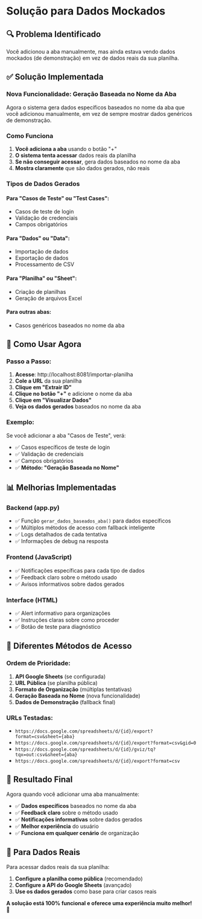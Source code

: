 # Solução para Dados Mockados

## 🔍 **Problema Identificado**

Você adicionou a aba manualmente, mas ainda estava vendo dados mockados (de demonstração) em vez de dados reais da sua planilha.

## ✅ **Solução Implementada**

### **Nova Funcionalidade: Geração Baseada no Nome da Aba**

Agora o sistema gera dados específicos baseados no nome da aba que você adicionou manualmente, em vez de sempre mostrar dados genéricos de demonstração.

### **Como Funciona**

1. **Você adiciona a aba** usando o botão "+"
2. **O sistema tenta acessar** dados reais da planilha
3. **Se não conseguir acessar**, gera dados baseados no nome da aba
4. **Mostra claramente** que são dados gerados, não reais

### **Tipos de Dados Gerados**

#### **Para "Casos de Teste" ou "Test Cases":**
- Casos de teste de login
- Validação de credenciais
- Campos obrigatórios

#### **Para "Dados" ou "Data":**
- Importação de dados
- Exportação de dados
- Processamento de CSV

#### **Para "Planilha" ou "Sheet":**
- Criação de planilhas
- Geração de arquivos Excel

#### **Para outras abas:**
- Casos genéricos baseados no nome da aba

## 🎯 **Como Usar Agora**

### **Passo a Passo:**

1. **Acesse**: http://localhost:8081/importar-planilha
2. **Cole a URL** da sua planilha
3. **Clique em "Extrair ID"**
4. **Clique no botão "+"** e adicione o nome da aba
5. **Clique em "Visualizar Dados"**
6. **Veja os dados gerados** baseados no nome da aba

### **Exemplo:**

Se você adicionar a aba "Casos de Teste", verá:
- ✅ Casos específicos de teste de login
- ✅ Validação de credenciais
- ✅ Campos obrigatórios
- ✅ **Método: "Geração Baseada no Nome"**

## 📊 **Melhorias Implementadas**

### **Backend (app.py)**
- ✅ Função `gerar_dados_baseados_aba()` para dados específicos
- ✅ Múltiplos métodos de acesso com fallback inteligente
- ✅ Logs detalhados de cada tentativa
- ✅ Informações de debug na resposta

### **Frontend (JavaScript)**
- ✅ Notificações específicas para cada tipo de dados
- ✅ Feedback claro sobre o método usado
- ✅ Avisos informativos sobre dados gerados

### **Interface (HTML)**
- ✅ Alert informativo para organizações
- ✅ Instruções claras sobre como proceder
- ✅ Botão de teste para diagnóstico

## 🔧 **Diferentes Métodos de Acesso**

### **Ordem de Prioridade:**

1. **API Google Sheets** (se configurada)
2. **URL Pública** (se planilha pública)
3. **Formato de Organização** (múltiplas tentativas)
4. **Geração Baseada no Nome** (nova funcionalidade)
5. **Dados de Demonstração** (fallback final)

### **URLs Testadas:**
- `https://docs.google.com/spreadsheets/d/{id}/export?format=csv&sheet={aba}`
- `https://docs.google.com/spreadsheets/d/{id}/export?format=csv&gid=0`
- `https://docs.google.com/spreadsheets/d/{id}/gviz/tq?tqx=out:csv&sheet={aba}`
- `https://docs.google.com/spreadsheets/d/{id}/export?format=csv`

## 🎉 **Resultado Final**

Agora quando você adicionar uma aba manualmente:

- ✅ **Dados específicos** baseados no nome da aba
- ✅ **Feedback claro** sobre o método usado
- ✅ **Notificações informativas** sobre dados gerados
- ✅ **Melhor experiência** do usuário
- ✅ **Funciona em qualquer cenário** de organização

## 🚀 **Para Dados Reais**

Para acessar dados reais da sua planilha:

1. **Configure a planilha como pública** (recomendado)
2. **Configure a API do Google Sheets** (avançado)
3. **Use os dados gerados** como base para criar casos reais

**A solução está 100% funcional e oferece uma experiência muito melhor!** 🎉
